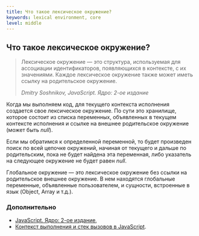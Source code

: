 ```yaml
---
title: Что такое лексическое окружение?
keywords: lexical environment, core
level: middle
---
```


## Что такое лексическое окружение?

> Лексическое окружение — это структура, используемая для ассоциации идентификаторов, появляющихся в контексте, с их значениями. Каждое лексическое окружение также может иметь ссылку на родительское окружение.
> 
> _Dmitry Soshnikov, JavaScript. Ядро: 2-ое издание_

Когда мы выполняем код, для текущего контекста исполнения создается свое лексическое окружение. По сути это хранилище, которое состоит из списка переменных, объявленных в текущем контексте исполнения и ссылке на внешнее родительское окружение (может быть _null_).

Если мы обратимся к определенной переменной, то будет произведен поиск по всей цепочке окружений, начиная от текущего и дальше по родительским, пока не будет найдена эта переменная, либо указатель на следующее окружение не будет равен _null_.

Глобальное окружение — это лексическое окружение без ссылки на родительское внешнее окружение. В нем находятся глобальные переменные, объявленные пользователем, и сущности, встроенные в язык (Object, Array и т.д.). 

### Дополнительно
- [JavaScript. Ядро: 2-ое издание](http://dmitrysoshnikov.com/ecmascript/javascript-the-core-2nd-edition-rus/#leksicheskoe-okrujenie),
- [Контекст выполнения и стек вызовов в JavaScript](https://habr.com/ru/company/ruvds/blog/422089/).
